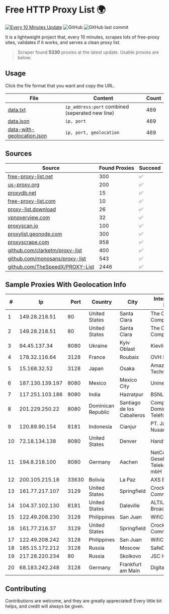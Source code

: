 
# Free HTTP Proxy List 🌍

[![Every 10 Minutes Update](https://github.com/mertguvencli/http-proxy-list/actions/workflows/main.yml/badge.svg?branch=main)](https://github.com/mertguvencli/http-proxy-list/actions/workflows/main.yml)
![GitHub](https://img.shields.io/github/license/mertguvencli/http-proxy-list)
![GitHub last commit](https://img.shields.io/github/last-commit/mertguvencli/http-proxy-list)

It is a lightweight project that, every 10 minutes, scrapes lots of free-proxy sites, validates if it works, and serves a clean proxy list.


> Scraper found **5330** proxies at the latest update. Usable proxies are below.

## Usage

Click the file format that you want and copy the URL.


|File|Content|Count|
|----|-------|-----|
|[data.txt](https://raw.githubusercontent.com/mertguvencli/http-proxy-list/main/proxy-list/data.txt)|`ip_address:port` combined (seperated new line)|469|
|[data.json](https://raw.githubusercontent.com/mertguvencli/http-proxy-list/main/proxy-list/data.json)|`ip, port`|469|
|[data-with-geolocation.json](https://raw.githubusercontent.com/mertguvencli/http-proxy-list/main/proxy-list/data-with-geolocation.json)|`ip, port, geolocation`|469|

## Sources

|Source|Found Proxies|Succeed|
|------|-------------|-------|
|[free-proxy-list.net](https://free-proxy-list.net)|300|✅|
|[us-proxy.org](https://www.us-proxy.org)|200|✅|
|[proxydb.net](http://proxydb.net)|15|✅|
|[free-proxy-list.com](https://free-proxy-list.com/?page=&port=&type%5B%5D=http&type%5B%5D=https&up_time=0&search=Search)|10|✅|
|[proxy-list.download](https://www.proxy-list.download/HTTP)|26|✅|
|[vpnoverview.com](https://vpnoverview.com/privacy/anonymous-browsing/free-proxy-servers)|32|✅|
|[proxyscan.io](https://www.proxyscan.io)|100|✅|
|[proxylist.geonode.com](https://proxylist.geonode.com/api/proxy-list?limit=300&page=1&sort_by=lastChecked&sort_type=desc&protocols=http,https)|300|✅|
|[proxyscrape.com](https://api.proxyscrape.com/v2/?request=displayproxies&protocol=http&timeout=10000&country=all&ssl=all&anonymity=all)|958|✅|
|[github.com/clarketm/proxy-list](https://raw.githubusercontent.com/clarketm/proxy-list/master/proxy-list-raw.txt)|400|✅|
|[github.com/monosans/proxy-list](https://raw.githubusercontent.com/monosans/proxy-list/main/proxies/http.txt)|543|✅|
|[github.com/TheSpeedX/PROXY-List](https://raw.githubusercontent.com/TheSpeedX/PROXY-List/master/http.txt)|2446|✅|


## Sample Proxies With Geolocation Info

|#|Ip|Port|Country|City|Internet Service Provider|
|-|--|----|-------|----|-------------------------|
|1|149.28.218.51|80|United States|Santa Clara|The Constant Company|
|2|149.28.218.51|80|United States|Santa Clara|The Constant Company|
|3|94.45.137.34|8080|Ukraine|Kyiv Oblast|Kievline LLC|
|4|178.32.116.64|3128|France|Roubaix|OVH SAS|
|5|15.168.32.52|3128|Japan|Osaka|Amazon Technologies Inc.|
|6|187.130.139.197|8080|Mexico|Mexico City|Uninet S.A. de C.V.|
|7|117.251.103.186|8080|India|Hazratpur|BSNL Internet|
|8|201.229.250.22|8080|Dominican Republic|Santiago de los Caballeros|Compañía Dominicana de Teléfonos S. A.|
|9|120.89.90.154|8181|Indonesia|Cianjur|PT. Java Digital Nusantara|
|10|72.18.134.138|8080|United States|Denver|Handy Networks|
|11|194.8.218.100|8080|Germany|Aachen|NetCologne Gesellschaft fur Telekommunikation mbH|
|12|200.105.215.18|33630|Bolivia|La Paz|AXS Bolivia S. A.|
|13|161.77.217.107|3129|United States|Springfield|Crocker Communications|
|14|104.37.102.130|8181|United States|Daleville|ALTIUS Broadband, LLC|
|15|122.49.208.230|3128|Philippines|San Juan|WifiCity, Inc|
|16|161.77.216.37|3129|United States|Springfield|Crocker Communications|
|17|122.49.208.242|3128|Philippines|San Juan|WifiCity, Inc|
|18|185.15.172.212|3128|Russia|Moscow|SafeData LLC|
|19|217.28.220.234|80|Russia|Skolkovo|JSC IOT|
|20|68.183.242.248|3128|Germany|Frankfurt am Main|DigitalOcean, LLC|



## Contributing

Contributions are welcome, and they are greatly appreciated! Every
little bit helps, and credit will always be given.

